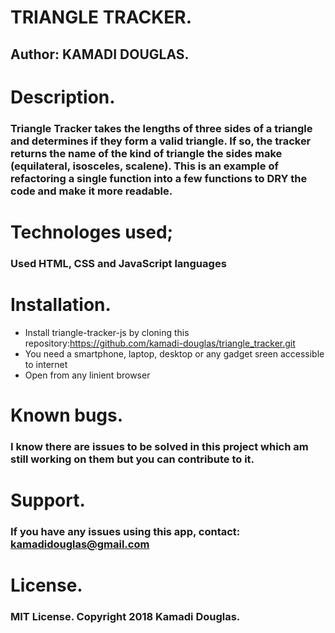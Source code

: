 # TRIANGLE TRACKER.
## Author: KAMADI DOUGLAS.
# Description.
### Triangle Tracker takes the lengths of three sides of a triangle and determines if they form a valid triangle. If so, the tracker returns the name of the kind of triangle the sides make (equilateral, isosceles, scalene). This is an example of refactoring a single function into a few functions to DRY the code and make it more readable.
# Technologes used;
### Used HTML, CSS and JavaScript languages
# Installation.
* Install triangle-tracker-js by cloning this repository:https://github.com/kamadi-douglas/triangle_tracker.git
* You need a smartphone, laptop, desktop or any gadget sreen accessible to internet
* Open from any linient browser
# Known bugs.
### I know there are issues to be solved in this project which am still working on them but you can contribute to it.
# Support.
### If you have any issues using this app, contact: kamadidouglas@gmail.com
# License.
### MIT License. Copyright 2018 Kamadi Douglas.
